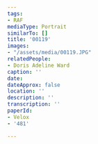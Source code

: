 ```yaml
---
tags:
- RAF
mediaType: Portrait
similarTo: []
title: '00119'
images:
- "/assets/media/00119.JPG"
relatedPeople:
- Doris Adeline Ward
caption: ''
date: 
dateApprox: false
location: ''
description: ''
transcription: ''
paperId:
- Velox
- '481'

---
```

